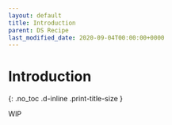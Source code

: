 ```yaml
---
layout: default
title: Introduction
parent: DS Recipe
last_modified_date: 2020-09-04T00:00:00+0000
---
```


# Introduction
{: .no_toc .d-inline .print-title-size }

WIP
